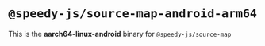 # `@speedy-js/source-map-android-arm64`

This is the **aarch64-linux-android** binary for `@speedy-js/source-map`
